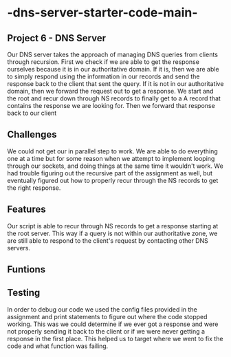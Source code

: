 # -dns-server-starter-code-main-


## Project 6 - DNS Server
Our DNS server takes the approach of managing DNS queries from clients through recursion. First we check if we are able to get the response ourselves because it is in our authoritative domain. If it is, then we are able to simply respond using the information in our records and send the response back to the client that sent the query. If it is not in our authoritative domain, then we forward the request out to get a response. We start and the root and recur down through NS records to finally get to a A record that contains the response we are looking for. Then we forward that response back to our client

## Challenges
We could not get our in parallel step to work. We are able to do everything one at a time but for some reason when we attempt to implement looping through our sockets, and doing things at the same time it wouldn't work. We had trouble figuring out the recursive part of the assignment as well, but eventually figured out how to properly recur through the NS records to get the right response.

## Features
Our script is able to recur through NS records to get a response starting at the root server. This way if a query is not within our authoritative zone, we are still able to respond to the client's request by contacting other DNS servers. 

## Funtions


## Testing
In order to debug our code we used the config files provided in the assignment and print statements to figure out where the code stopped working. This was we could determine if we ever got a response and were not properly sending it back to the client or if we were never getting a response in the first place. This helped us to target where we went to fix the code and what function was failing. 